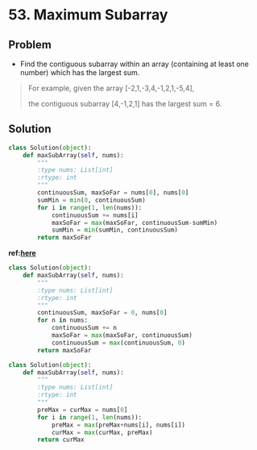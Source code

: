# 53. Maximum Subarray

## Problem
- Find the contiguous subarray within an array (containing at least one number) which has the largest sum.

> For example, given the array [-2,1,-3,4,-1,2,1,-5,4],
> 
> the contiguous subarray [4,-1,2,1] has the largest sum = 6.

## Solution
```python
class Solution(object):
    def maxSubArray(self, nums):
        """
        :type nums: List[int]
        :rtype: int
        """
        continuousSum, maxSoFar = nums[0], nums[0]
        sumMin = min(0, continuousSum)
        for i in range(1, len(nums)):
            continuousSum += nums[i]
            maxSoFar = max(maxSoFar, continuousSum-sumMin)
            sumMin = min(sumMin, continuousSum)
        return maxSoFar
```

**ref:[here](https://discuss.leetcode.com/topic/3400/simplest-and-fastest-o-n-c-solution)**
```python
class Solution(object):
    def maxSubArray(self, nums):
        """
        :type nums: List[int]
        :rtype: int
        """
        continuousSum, maxSoFar = 0, nums[0]
        for n in nums:
            continuousSum += n
            maxSoFar = max(maxSoFar, continuousSum)
            continuousSum = max(continuousSum, 0)
        return maxSoFar
```

```python
class Solution(object):
    def maxSubArray(self, nums):
        """
        :type nums: List[int]
        :rtype: int
        """
        preMax = curMax = nums[0]
        for i in range(1, len(nums)):
            preMax = max(preMax+nums[i], nums[i])
            curMax = max(curMax, preMax)
        return curMax
```
